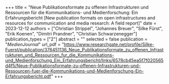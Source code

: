 +++
title = "Neue Publikationsformate zu offenen Infrastrukturen und Ressourcen für die Kommunikations- und Medienforschung: Ein Erfahrungsbericht [New publication formats on open infrastructures and resources for communication and media research: A field report]"
date = 2023-12-12
authors = ["Christian Strippel", "Johannes Breuer", "Silke Fürst", "Erik Koenen", "Dimitri Prandner", "Christian Schwarzenegger"]
publication_types = ["2"]
abstract = ""
selected = false
publication = "*MedienJournal*"
url_pdf = "https://www.researchgate.net/profile/Silke-Fuerst/publication/376451136_Neue_Publikationsformate_zu_offenen_Infrastrukturen_und_Ressourcen_fur_die_Kommunikations-und_Medienforschung_Ein_Erfahrungsbericht/links/6578cb45ea5f7f020565d4f5/Neue-Publikationsformate-zu-offenen-Infrastrukturen-und-Ressourcen-fuer-die-Kommunikations-und-Medienforschung-Ein-Erfahrungsbericht.pdf"
+++

